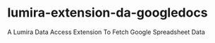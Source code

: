 lumira-extension-da-googledocs
==============================

A Lumira Data Access Extension To Fetch Google Spreadsheet Data
